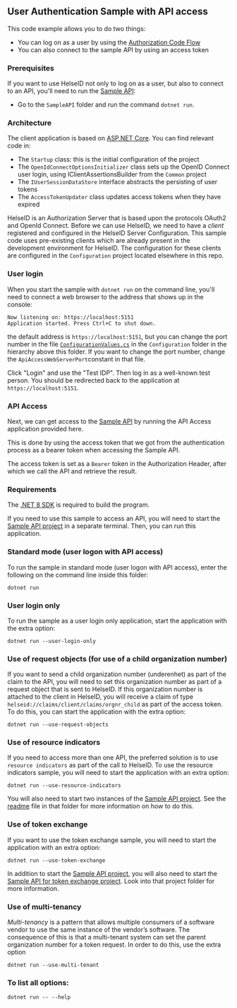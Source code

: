 ## User Authentication Sample with API access

This code example allows you to do two things:
* You can log on as a user by using the [Authorization Code Flow](https://openid.net/specs/openid-connect-core-1_0.html#CodeFlowAuth)
* You can also connect to the sample API by using an access token

### Prerequisites
If you want to use HelseID not only to log on as a user, but also to connect to an API, you'll need to run the [Sample API](../SampleAPI/README.md):

* Go to the `SampleAPI` folder and run the command `dotnet run`.

### Architecture

The client application is based on [ASP.NET Core](https://learn.microsoft.com/en-us/aspnet/core/?view=aspnetcore-8.0). You can find relevant code in:
* The `Startup` class: this is the initial configuration of the project
* The `OpenIdConnectOptionsInitializer` class sets up the OpenID Connect user login, using IClientAssertionsBuilder from the `Common` project
* The `IUserSessionDataStore` interface abstracts the persisting of user tokens
* The `AccessTokenUpdater` class updates access tokens when they have expired

HelseID is an Authorization Server that is based upon the protocols OAuth2 and OpenId Connect. Before we can use HelseID, we need to
have a *client* registered and configured in the HelseID Server Configuration. This sample code uses pre-existing clients which are already
present in the development environment for HelseID. The configuration for these clients are configured in the `Configuration` project located elsewhere
in this repo.

### User login

When you start the sample with `dotnet run` on the command line, you'll need to connect a web browser to the address that shows up in the console:
```
Now listening on: https://localhost:5151
Application started. Press Ctrl+C to shut down.
```
the default address is `https://localhost:5151`, but you can change the port number in the file [`ConfigurationValues.cs`](../Configuration/ConfigurationValues.cs) in the `Configuration` folder in the hierarchy above this folder. If you want to change the port number, change the `ApiAccessWebServerPort`constant in that file.

Click "Login" and use the "Test IDP". Then log in as a well-known test person. You should be redirected back to the application at `https://localhost:5151`.

### API Access

Next, we can get access to the [Sample API](./SampleApi/README.md) by running the API Access application provided here.

This is done by using the access token that we got from the authentication process as a bearer token when accessing the Sample API.

The access token is set as a ``Bearer`` token in the Authorization Header, after which we call the API and retrieve the result.

### Requirements

The [.NET 8 SDK](https://dotnet.microsoft.com/en-us/download/dotnet/8.0) is required to build the program.

If you need to use this sample to access an API, you will need to start the [Sample API project](../SampleAPI/README.md) in a separate terminal. Then, you can run this application. 

### Standard mode (user logon with API access)

To run the sample in standard mode (user logon with API access), enter the following on the command line inside this folder:
```
dotnet run
```

### User login only
To run the sample as a user login only application, start the application with the extra option: 
```
dotnet run --user-login-only
```

### Use of request objects (for use of a child organization number)
If you want to send a child organization number (underenhet) as part of the claim to the API, you will need to set this organization number as part of a request object that is sent to HelseID. If
this organization number is attached to the client in HelseID, you will receive a claim of type `helseid://claims/client/claims/orgnr_child` as part of the access token. To do this, you can start the application with the extra option:

```
dotnet run --use-request-objects
```

### Use of resource indicators
If you need to access more than one API, the preferred solution is to use `resource indicators` as part of the call to HelseID.
To use the resource indicators sample, you will need to start the application with an extra option:

```
dotnet run --use-resource-indicators
```

You will also need to start two instances of the [Sample API project](../SampleAPI/README.md). See the [readme](../SampleAPI/README.md) file in that folder for more information on how to do this. 

### Use of token exchange
If you want to use the token exchange sample, you will need to start the application with an extra option:

```
dotnet run --use-token-exchange
```
In addition to start the [Sample API project](../SampleAPI/README.md), you will also need to start the [Sample API for token exchange project](../SampleApiForTokenExchange/README.md). Look into that project folder for more information.

### Use of multi-tenancy
*Multi-tenancy* is a pattern that allows multiple consumers of a software vendor to use the same instance of the vendor’s software. The consequence of this is that a multi-tenant system can set the parent organization number for a token request. In order to do this, use the extra option

```
dotnet run --use-multi-tenant
```

### To list all options:
```
dotnet run -- --help
```




